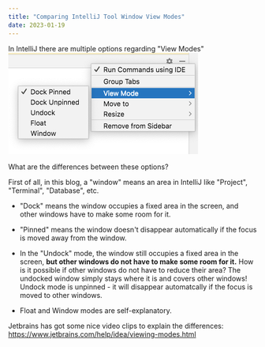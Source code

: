 ```yaml
---
title: "Comparing IntelliJ Tool Window View Modes"
date: 2023-01-19
---
```


In IntelliJ there are multiple options regarding "View Modes"
![Different View Modes](/assets/tool_window_view_modes.png)


What are the differences between these options?

First of all, in this blog, a "window" means an area in IntelliJ like "Project", "Terminal", "Database", etc.

* "Dock" means the window occupies a fixed area in the screen, 
and other windows have to make some room for it.

* "Pinned" means the window doesn't disappear automatically if the focus is moved away from the window.

* In the "Undock" mode, the window still occupies a fixed area in the screen, **but other windows do not have to make some room for it.**
How is it possible if other windows do not have to reduce their area? The undocked window simply stays where it is and covers other windows!
Undock mode is unpinned - it will disappear automatcally if the focus is moved to other windows.

* Float and Window modes are self-explanatory.  

Jetbrains has got some nice video clips to explain the differences: 
https://www.jetbrains.com/help/idea/viewing-modes.html
